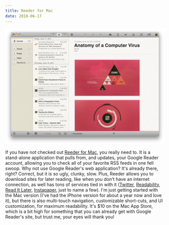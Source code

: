 ```yaml
---
title: Reeder for Mac
date: 2010-06-17
---
```


![Reeder for Mac](./reeder.png)

If you have not checked out [Reeder for Mac][1], you really need to. It is a stand-alone application that pulls from, and updates, your Google Reader account, allowing you to check all of your favorite RSS feeds in one fell swoop. Why not use Google Reader's web application? It's already there, right? Correct, but it is so ugly, clunky, slow. Plus, Reeder allows you to download sites for later reading, like when you don't have an internet connection, as well has tons of services tied in with it ([Twitter][2], [Readability][3], [Read It Later][4], [Instapaper][5], just to name a few). I'm just getting started with the Mac version (I've had the iPhone version for about a year now and love it), but there is also multi-touch navigation, customizable short-cuts, and UI customization, for maximum readability. It's \$10 on the Mac App Store, which is a bit high for something that you can already get with Google Reader's site, but trust me, your eyes will thank you!

[1]: http://reederapp.com/
[2]: http://twitter.com
[3]: https://www.readability.com/
[4]: https://getpocket.com/
[5]: https://www.instapaper.com/

